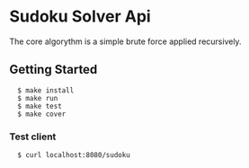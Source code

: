 # Sudoku Solver Api

The core algorythm is a simple brute force applied recursively.

## Getting Started

```shell
  $ make install
  $ make run
  $ make test
  $ make cover
```

### Test client

```shell
  $ curl localhost:8080/sudoku
```